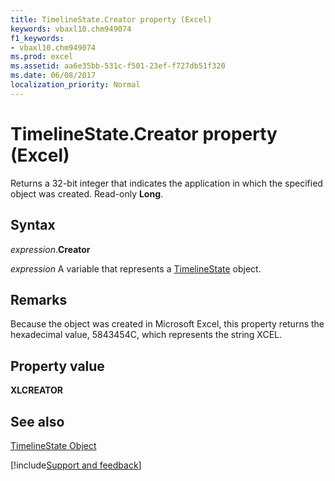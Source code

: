 ```yaml
---
title: TimelineState.Creator property (Excel)
keywords: vbaxl10.chm949074
f1_keywords:
- vbaxl10.chm949074
ms.prod: excel
ms.assetid: aa6e35bb-531c-f501-23ef-f727db51f320
ms.date: 06/08/2017
localization_priority: Normal
---
```



# TimelineState.Creator property (Excel)

Returns a 32-bit integer that indicates the application in which the specified object was created. Read-only  **Long**.


## Syntax

_expression_.**Creator**

_expression_ A variable that represents a [TimelineState](Excel.timelinestate.md) object.


## Remarks

Because the object was created in Microsoft Excel, this property returns the hexadecimal value, 5843454C, which represents the string XCEL.


## Property value

 **XLCREATOR**


## See also



[TimelineState Object](Excel.timelinestate.md)

[!include[Support and feedback](~/includes/feedback-boilerplate.md)]